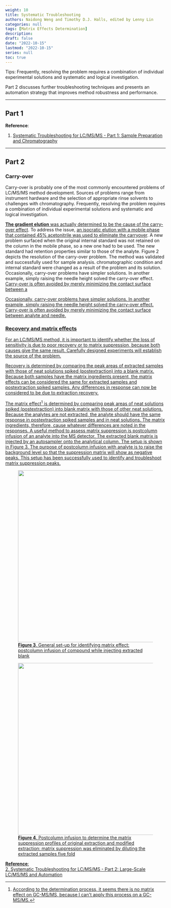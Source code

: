 ```yaml
---
weight: 10
title: Systematic Troubleshooting 
authors: Naidong Weng and Timothy D.J. Halls, edited by Lenny Lin
categories: null
tags: [Matrix Effects Determination]
description:  
draft: false
date: "2022-10-15"
lastmod: "2022-10-15"
series: null
toc: true
---
```


Tips: Frequently, resolving the problem requires a combination of individual experimental solutions and systematic and logical investigation.  

Part 2 discusses further troubleshooting techniques and presents an automation strategy that improves method robustness and performance.

<!--more-->

---

## Part 1

**Reference**:  
1. <a href = "http://alfresco-static-files.s3.amazonaws.com/alfresco_images/pharma/2014/08/26/ede58aca-c91e-462c-a41b-42355e3be017/article-2140.pdf" target="_blank" rel="noopener noreferrer">Systematic Troubleshooting for LC/MS/MS - Part 1: Sample Preparation and Chromatography</a>

---

## Part 2
### Carry-over
Carry-over is probably one of the most commonly encountered problems of LC/MS/MS method development. Sources of problems range from instrument hardware and the selection of appropriate rinse solvents to challenges with chromatography. Frequently, resolving the problem requires a combination of individual experimental solutions and systematic and logical investigation.   

<u>**The gradient elution** was actually determined to be the cause of the carry-over effect</u>. To address the issue, <u>an isocratic elution with a mobile phase that contained 45% acetonitrile was used to eliminate the carryover</u>. A new problem surfaced when the original internal standard was not retained on the column in the mobile phase, so a new one had to be used. The new standard had retention properties similar to those of the analyte. Figure 2 depicts the resolution of the carry-over problem. The method was validated and successfully used for sample analysis.  chromatographic condition and internal standard were changed as a result of the problem and its solution. Occasionally, carry-over problems have simpler solutions. In another example, simply raising the needle height solved the carry-over effect. <u>Carry-over is often avoided by merely minimizing the contact surface between a

Occasionally, carry-over problems have simpler solutions. In another example, simply raising the needle height solved the carry-over effect. Carry-over is often avoided by merely minimizing the contact surface between analyte and needle.  


### Recovery and matrix effects

For an LC/MS/MS method, it is important to identify whether the loss of sensitivity is due to poor recovery or to matrix suppression, because both causes give the same result. Carefully designed experiments will establish the source of the problem.  

Recovery is determined by comparing the peak areas of extracted samples with those of neat solutions spiked (postextraction) into a blank matrix. Because both samples have the matrix ingredients present, the matrix effects can be considered the same for extracted samples and postextraction spiked samples. Any differences in response can now be considered to be due to extraction recovery.   

The matrix effect[^1] is determined by comparing peak areas of neat solutions spiked (postextraction) into blank matrix with those of other neat solutions. Because the analytes are not extracted, the analyte should have the same response in postextraction spiked samples and in neat solutions. The matrix ingredients, therefore, cause whatever differences are noted in the responses. A useful method to assess matrix suppression is postcolumn infusion of an analyte into the MS detector. The extracted blank matrix is injected by an autosampler onto the analytical column. The setup is shown in Figure 3. The purpose of postcolumn infusion with analyte is to raise the background level so that the suppression matrix will show as negative peaks. This setup has been successfully used to identify and troubleshoot matrix suppression peaks.  

<figure>
  <img width = "540" src = "/docs/images/Screenshot 2022-10-15 214516.png"/>
  <figcaption><b>Figure 3</b>. General set-up for identifying matrix effect: postcolumn infusion of compound while injecting extracted blank</figcaption>
</figure>

<figure>
  <img width = "540" src = "/docs/images/Screenshot 2022-10-15 214722.png"/>
  <figcaption><b>Figure 4</b>. Postcolumn infusion to determine the matrix suppression profiles of original extraction and modified extraction: matrix suppression was eliminated by diluting the extracted samples five fold</figcaption>
</figure>

[^1]: According to the determination process, it seems there is no matrix effect on GC-MS/MS, because I can't apply this process on a GC-MS/MS.    


**Reference**:  
2. <a href = "https://cdn.sanity.io/files/0vv8moc6/biopharn/1a7e564988c4ca05949add7061339d9dadbe47ec.pdf/article-7275.pdf" target="_blank" rel="noopener noreferrer">Systematic Troubleshooting for LC/MS/MS - Part 2: Large-Scale LC/MS/MS and Automation</a>